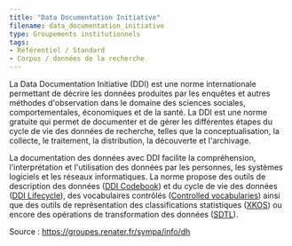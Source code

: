 ```yaml
---
title: "Data Documentation Initiative"
filename: data_documentation_initiative
type: Groupements institutionnels
tags:
- Référentiel / Standard
- Corpus / données de la recherche
---
```


La Data Documentation Initiative (DDI) est une norme internationale permettant de décrire les données produites par les enquêtes et autres méthodes d'observation dans le domaine des sciences sociales, comportementales, économiques et de la santé. La DDI est une norme gratuite qui permet de documenter et de gérer les différentes étapes du cycle de vie des données de recherche, telles que la conceptualisation, la collecte, le traitement, la distribution, la découverte et l'archivage. 

La documentation des données avec DDI facilite la compréhension, l'interprétation et l'utilisation des données par les personnes, les systèmes logiciels et les réseaux informatiques. La norme propose des outils de description des données ([DDI Codebook](https://ddialliance.org/Specification/DDI-Codebook/2.5/)) et du cycle de vie des données ([DDI Lifecycle](https://ddialliance.org/Specification/DDI-Lifecycle/3.3/)), des vocabulaires contrôlés ([Controlled vocabularies](https://ddialliance.org/controlled-vocabularies)) ainsi que des outils de représentation des classifications statistiques ([XKOS](https://ddialliance.org/Specification/RDF/XKOS)) ou encore des opérations de transformation des données ([SDTL](https://ddialliance.org/products/sdtl/1.0)).

Source : <https://groupes.renater.fr/sympa/info/dh>

